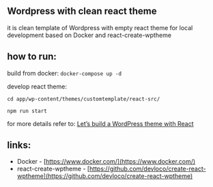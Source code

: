 Wordpress with clean react theme
---

it is clean template of Wordpress with empty react theme for local development based on Docker and react-create-wptheme

how to run:
---
build from docker: `docker-compose up -d`

develop react theme:

`cd app/wp-content/themes/customtemplate/react-src/`

`npm run start`

for more details refer to: [Let’s build a WordPress theme with React](http://michaelsoriano.com/wordpress-theme-react-part-1-setup/)

links:
---
* Docker - [https://www.docker.com/](https://www.docker.com/)
* react-create-wptheme - [https://github.com/devloco/create-react-wptheme](https://github.com/devloco/create-react-wptheme)

